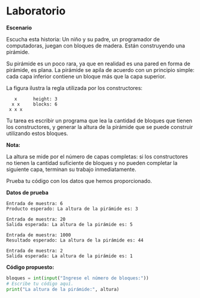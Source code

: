 # Laboratorio

**Escenario**

Escucha esta historia: Un niño y su padre, un programador de computadoras, juegan con bloques de madera. Están
construyendo una pirámide.

Su pirámide es un poco rara, ya que en realidad es una pared en forma de pirámide, es plana. La pirámide se apila
de acuerdo con un principio simple: cada capa inferior contiene un bloque más que la capa superior.

La figura ilustra la regla utilizada por los constructores:

       x      height: 3
      x x     blocks: 6
     x x x

Tu tarea es escribir un programa que lea la cantidad de bloques que tienen los constructores, y generar la altura
de la pirámide que se puede construir utilizando estos bloques.

**Nota:** 

La altura se mide por el número de capas completas: si los constructores no tienen la cantidad suficiente de
bloques y no pueden completar la siguiente capa, terminan su trabajo inmediatamente.

Prueba tu código con los datos que hemos proporcionado.

**Datos de prueba**

    Entrada de muestra: 6
    Producto esperado: La altura de la pirámide es: 3
    
    Entrada de muestra: 20
    Salida esperada: La altura de la pirámide es: 5
    
    Entrada de muestra: 1000
    Resultado esperado: La altura de la pirámide es: 44
    
    Entrada de muestra: 2
    Salida esperada: La altura de la pirámide es: 1

**Código propuesto:**
```python
bloques = int(input("Ingrese el número de bloques:"))
# Escribe tu código aquí.
print("La altura de la pirámide:", altura)
```
